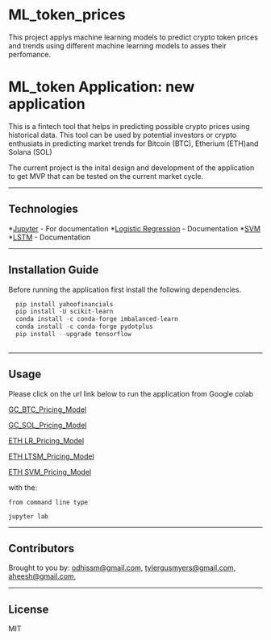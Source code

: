 # ML_token_prices
This project applys machine learning models to predict crypto token prices and trends using different machine learning models to asses their perfomance.

# ML_token Application: new application 

This is a fintech tool that helps in predicting possible crypto prices using historical data.
This tool can be used by potential investors or crypto enthusiats in predicting market trends for Bitcoin (BTC), Etherium (ETH)and Solana (SOL)
 

The current project is the inital design and development of the application to get MVP that can be tested on the current market cycle.

---

## Technologies


*[Jupyter](https://jupyter.org/documentation) - For documentation
*[Logistic Regression](https://scikit-learn.org/stable/modules/linear_model.html#logistic-regression) - Documentation
*[SVM](https://scikit-learn.org/stable/modules/svm.html)
*[LSTM](https://www.tensorflow.org/api_docs/python/tf/keras/layers/LSTM) - Documentation


---

## Installation Guide

Before running the application first install the following dependencies.

```python
  pip install yahoofinancials  
  pip install -U scikit-learn
  conda install -c conda-forge imbalanced-learn
  conda install -c conda-forge pydotplus
  pip install --upgrade tensorflow  
    
```

---

## Usage
Please click on the url link below to run the application from Google colab

[GC_BTC_Pricing_Model](https://colab.research.google.com/github/tylergusmyers/ML_token_prices/blob/main/BTC_Pricing_Model.ipynb) 

[GC_SOL_Pricing_Model](https://colab.research.google.com/github/tylergusmyers/ML_token_prices/blob/main/SOL_Pricing_Model.ipynb)

[ETH LR_Pricing_Model](https://colab.research.google.com/drive/1nTJ-AWbKg1uWteWnP9S3coDfUAg5fVh2?usp=sharing) 

[ETH LTSM_Pricing_Model](https://colab.research.google.com/drive/1tdBSfIZxPdXqIr_aHgjkFGddWquN7o7p?usp=sharing)

[ETH SVM_Pricing_Model](https://colab.research.google.com/drive/1YorlqEyumXc2Dusp9MD-WOMAmpZJdJas?usp=sharing) 


with the:

```jupyter
from command line type

jupyter lab
```

---

## Contributors

Brought to you by:
  odhissm@gmail.com, 
  tylergusmyers@gmail.com, 
  aheesh@gmail.com, 
  

---

## License

MIT
